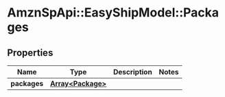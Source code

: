 # AmznSpApi::EasyShipModel::Packages

## Properties
Name | Type | Description | Notes
------------ | ------------- | ------------- | -------------
**packages** | [**Array&lt;Package&gt;**](Package.md) |  | 

